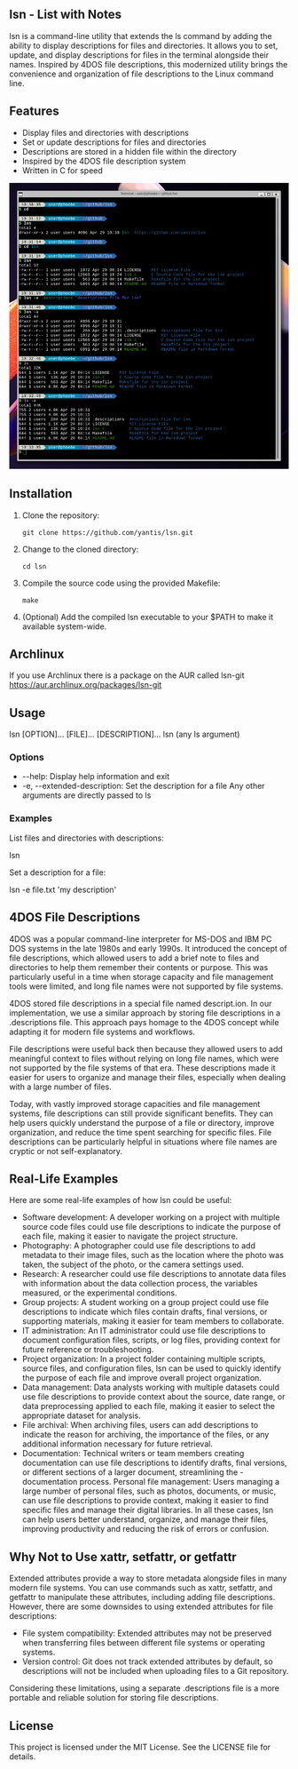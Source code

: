 ## lsn - List with Notes

lsn is a command-line utility that extends the ls command by adding the ability to display descriptions for files and directories. It allows you to set, update, and display descriptions for files in the terminal alongside their names. Inspired by 4DOS file descriptions, this modernized utility brings the convenience and organization of file descriptions to the Linux command line.

## Features

- Display files and directories with descriptions
- Set or update descriptions for files and directories
- Descriptions are stored in a hidden file within the directory
- Inspired by the 4DOS file description system
- Written in C for speed


![Example](example.png)


## Installation

1. Clone the repository:
    ```
    git clone https://github.com/yantis/lsn.git
    ```
2. Change to the cloned directory:
    ```
    cd lsn
    ```
3. Compile the source code using the provided Makefile:
    ```
    make
    ```
4. (Optional) Add the compiled lsn executable to your $PATH to make it available system-wide.


## Archlinux 
If you use Archlinux there is a package on the AUR called lsn-git
https://aur.archlinux.org/packages/lsn-git


## Usage

lsn [OPTION]... [FILE]... [DESCRIPTION]...
lsn (any ls argument)

### Options

- --help: Display help information and exit
- -e, --extended-description: Set the description for a file
Any other arguments are directly passed to ls

### Examples

List files and directories with descriptions:

lsn

Set a description for a file:

lsn -e file.txt 'my description'

## 4DOS File Descriptions

4DOS was a popular command-line interpreter for MS-DOS and IBM PC DOS systems in the late 1980s and early 1990s. It introduced the concept of file descriptions, which allowed users to add a brief note to files and directories to help them remember their contents or purpose. This was particularly useful in a time when storage capacity and file management tools were limited, and long file names were not supported by file systems.

4DOS stored file descriptions in a special file named descript.ion. In our implementation, we use a similar approach by storing file descriptions in a .descriptions file. This approach pays homage to the 4DOS concept while adapting it for modern file systems and workflows.

File descriptions were useful back then because they allowed users to add meaningful context to files without relying on long file names, which were not supported by the file systems of that era. These descriptions made it easier for users to organize and manage their files, especially when dealing with a large number of files.

Today, with vastly improved storage capacities and file management systems, file descriptions can still provide significant benefits. They can help users quickly understand the purpose of a file or directory, improve organization, and reduce the time spent searching for specific files. File descriptions can be particularly helpful in situations where file names are cryptic or not self-explanatory.

## Real-Life Examples

Here are some real-life examples of how lsn could be useful:

- Software development: A developer working on a project with multiple source code files could use file descriptions to indicate the purpose of each file, making it easier to navigate the project structure.
- Photography: A photographer could use file descriptions to add metadata to their image files, such as the location where the photo was taken, the subject of the photo, or the camera settings used.
- Research: A researcher could use file descriptions to annotate data files with information about the data collection process, the variables measured, or the experimental conditions.
- Group projects: A student working on a group project could use file descriptions to indicate which files contain drafts, final versions, or supporting materials, making it easier for team members to collaborate.
- IT administration: An IT administrator could use file descriptions to document configuration files, scripts, or log files, providing context for future reference or troubleshooting.
- Project organization: In a project folder containing multiple scripts, source files, and configuration files, lsn can be used to quickly identify the purpose of each file and improve overall project organization.
- Data management: Data analysts working with multiple datasets could use file descriptions to provide context about the source, date range, or data preprocessing applied to each file, making it easier to select the appropriate dataset for analysis.
- File archival: When archiving files, users can add descriptions to indicate the reason for archiving, the importance of the files, or any additional information necessary for future retrieval.
- Documentation: Technical writers or team members creating documentation can use file descriptions to identify drafts, final versions, or different sections of a larger document, streamlining the - documentation process.
Personal file management: Users managing a large number of personal files, such as photos, documents, or music, can use file descriptions to provide context, making it easier to find specific files and manage their digital libraries.
In all these cases, lsn can help users better understand, organize, and manage their files, improving productivity and reducing the risk of errors or confusion.

## Why Not to Use xattr, setfattr, or getfattr

Extended attributes provide a way to store metadata alongside files in many modern file systems. You can use commands such as xattr, setfattr, and getfattr to manipulate these attributes, including adding file descriptions. However, there are some downsides to using extended attributes for file descriptions:

- File system compatibility: Extended attributes may not be preserved when transferring files between different file systems or operating systems.
- Version control: Git does not track extended attributes by default, so descriptions will not be included when uploading files to a Git repository.

Considering these limitations, using a separate .descriptions file is a more portable and reliable solution for storing file descriptions.

## License

This project is licensed under the MIT License. See the LICENSE file for details.

